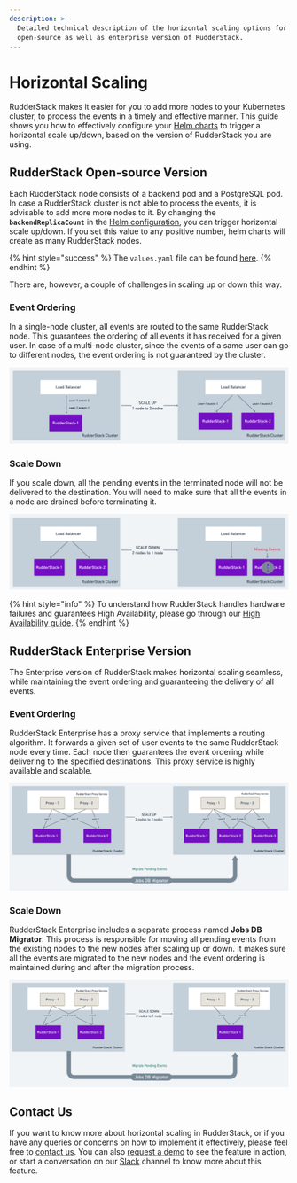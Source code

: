 ```yaml
---
description: >-
  Detailed technical description of the horizontal scaling options for the
  open-source as well as enterprise version of RudderStack.
---
```


# Horizontal Scaling

RudderStack makes it easier for you to add more nodes to your Kubernetes cluster, to process the events in a timely and effective manner. This guide shows you how to effectively configure your [Helm charts](https://github.com/rudderlabs/rudderstack-helm) to trigger a horizontal scale up/down, based on the version of RudderStack you are using. 

## RudderStack Open-source Version

Each RudderStack node consists of a backend pod and a PostgreSQL pod. In case a RudderStack cluster is not able to process the events, it is advisable to add more more nodes to it. By changing the **`backendReplicaCount`** in the [Helm configuration](https://github.com/rudderlabs/rudderstack-helm/blob/master/values.yaml), you can trigger horizontal scale up/down. If you set this value to any positive number, helm charts will create as many RudderStack nodes.

{% hint style="success" %}
The `values.yaml` file can be found [here](https://github.com/rudderlabs/rudderstack-helm/blob/master/values.yaml).
{% endhint %}

There are, however, a couple of challenges in scaling up or down this way.

### Event Ordering

In a single-node cluster, all events are routed to the same RudderStack node. This guarantees the  ordering of all events it has received for a given user. In case of a multi-node cluster, since the events of a same user can go to different nodes, the event ordering is not guaranteed by the cluster.

![Event Ordering While Scaling Up from 1 Node to 2 Nodes](../.gitbook/assets/image%20%2817%29.png)

### Scale Down

If you scale down, all the pending events in the terminated node will not be delivered to the destination. You will need to make sure that all the events in a node are drained before terminating it.

![Scaling Down from 2 Nodes to 1 Node](../.gitbook/assets/image%20%2865%29.png)

{% hint style="info" %}
To understand how RudderStack handles hardware failures and guarantees High Availability, please go through our [High Availability guide](https://docs.rudderstack.com/administrators-guide/high-availability).
{% endhint %}

## RudderStack Enterprise Version

The Enterprise version of RudderStack makes horizontal scaling seamless, while maintaining the event ordering and guaranteeing the delivery of all events.

### Event Ordering

RudderStack Enterprise has a proxy service that implements a routing algorithm. It forwards a given set of user events to the same RudderStack node every time. Each node then guarantees the event ordering while delivering to the specified destinations. This proxy service is highly available and scalable.

![Event Ordering in RudderStack Enterprise](../.gitbook/assets/image%20%2827%29.png)

### Scale Down

RudderStack Enterprise includes a separate process named **Jobs DB Migrator**. This process is responsible for moving all pending events from the existing nodes to the new nodes after scaling up or down. It makes sure all the events are migrated to the new nodes and the event ordering is maintained during and after the migration process.

![Scaling Down in RudderStack Enterprise](../.gitbook/assets/image%20%2855%29.png)

## Contact Us

If you want to know more about horizontal scaling in RudderStack, or if you have any queries or concerns on how to implement it effectively, please feel free to [contact us](mailto:%20contact@rudderstack.com). You can also [request a demo](https://rudderstack.com/request-a-demo/) to see the feature in action, or start a conversation on our [Slack](https://resources.rudderstack.com/join-rudderstack-slack) channel to know more about this feature.


